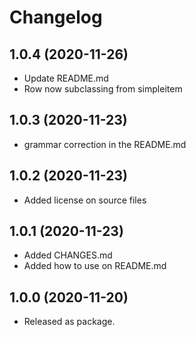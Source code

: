 # Changelog

1.0.4 (2020-11-26)
---
- Update README.md
- Row now subclassing from simpleitem

1.0.3 (2020-11-23)
---
- grammar correction in the README.md

1.0.2 (2020-11-23)
---
- Added license on source files

1.0.1 (2020-11-23)
---
- Added CHANGES.md
- Added how to use on README.md

1.0.0 (2020-11-20)
---
- Released as package.
